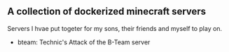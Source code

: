 ## A collection of dockerized minecraft servers

Servers I hvae put togeter for my sons, their friends and myself to play on.  

* bteam: Technic's Attack of the B-Team server
